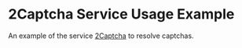# 2Captcha Service Usage Example

An example of the service [2Captcha](https://2captcha.com/) to resolve captchas.


